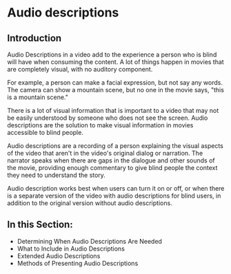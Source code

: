 # Audio descriptions

## Introduction

Audio Descriptions in a video add to the experience a person who is blind will have when consuming the content. A lot of things happen in movies that are completely visual, with no auditory component.

For example, a person can make a facial expression, but not say any words. The camera can show a mountain scene, but no one in the movie says, "this is a mountain scene." 

There is a lot of visual information that is important to a video that may not be easily understood by someone who does not see the screen. Audio descriptions are the solution to make visual information in movies accessible to blind people.

Audio descriptions are a recording of a person explaining the visual aspects of the video that aren't in the video's original dialog or narration. The narrator speaks when there are gaps in the dialogue and other sounds of the movie, providing enough commentary to give blind people the context they need to understand the story.

Audio description works best when users can turn it on or off, or when there is a separate version of the video with audio descriptions for blind users, in addition to the original version without audio descriptions.

## In this Section:

- Determining When Audio Descriptions Are Needed
- What to Include in Audio Descriptions
- Extended Audio Descriptions
- Methods of Presenting Audio Descriptions
